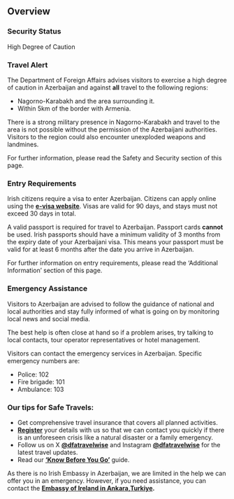 ## Overview

### **Security Status**

High Degree of Caution

### **Travel Alert**

The Department of Foreign Affairs advises visitors to exercise a high degree of caution in Azerbaijan and against **all** travel to the following regions:

* Nagorno-Karabakh and the area surrounding it.
* Within 5km of the border with Armenia.

There is a strong military presence in Nagorno-Karabakh and travel to the area is not possible without the permission of the Azerbaijani authorities. Visitors to the region could also encounter unexploded weapons and landmines.

For further information, please read the Safety and Security section of this page.

### **Entry Requirements**

Irish citizens require a visa to enter Azerbaijan. Citizens can apply online using the [**e-visa website**](https://evisa.gov.az/en/). Visas are valid for 90 days, and stays must not exceed 30 days in total.

A valid passport is required for travel to Azerbaijan. Passport cards **cannot** be used. Irish passports should have a minimum validity of 3 months from the expiry date of your Azerbaijani visa. This means your passport must be valid for at least 6 months after the date you arrive in Azerbaijan.

For further information on entry requirements, please read the ‘Additional Information’ section of this page.

### **Emergency Assistance**

Visitors to Azerbaijan are advised to follow the guidance of national and local authorities and stay fully informed of what is going on by monitoring local news and social media.

The best help is often close at hand so if a problem arises, try talking to local contacts, tour operator representatives or hotel management.

Visitors can contact the emergency services in Azerbaijan. Specific emergency numbers are:

* Police: 102
* Fire brigade: 101
* Ambulance: 103

### **Our tips for Safe Travels:**

* Get comprehensive travel insurance that covers all planned activities.
* [**Register**](https://www.ireland.ie/en/dfa/overseas-travel/citizens-registration/) your details with us so that we can contact you quickly if there is an unforeseen crisis like a natural disaster or a family emergency.
* Follow us on X [**@dfatravelwise**](https://www.twitter.com/DFATravelWise) and Instagram [**@dfatravelwise**](https://www.instagram.com/dfatravelwise/) for the latest travel updates.
* Read our [**‘Know Before You Go’**](https://www.ireland.ie/en/dfa/overseas-travel/know-before-you-go/) guide.

As there is no Irish Embassy in Azerbaijan, we are limited in the help we can offer you in an emergency. However, if you need assistance, you can contact the [**Embassy of Ireland in Ankara,Turkiye**](https://www.ireland.ie/en/turkiye/ankara/)**.**